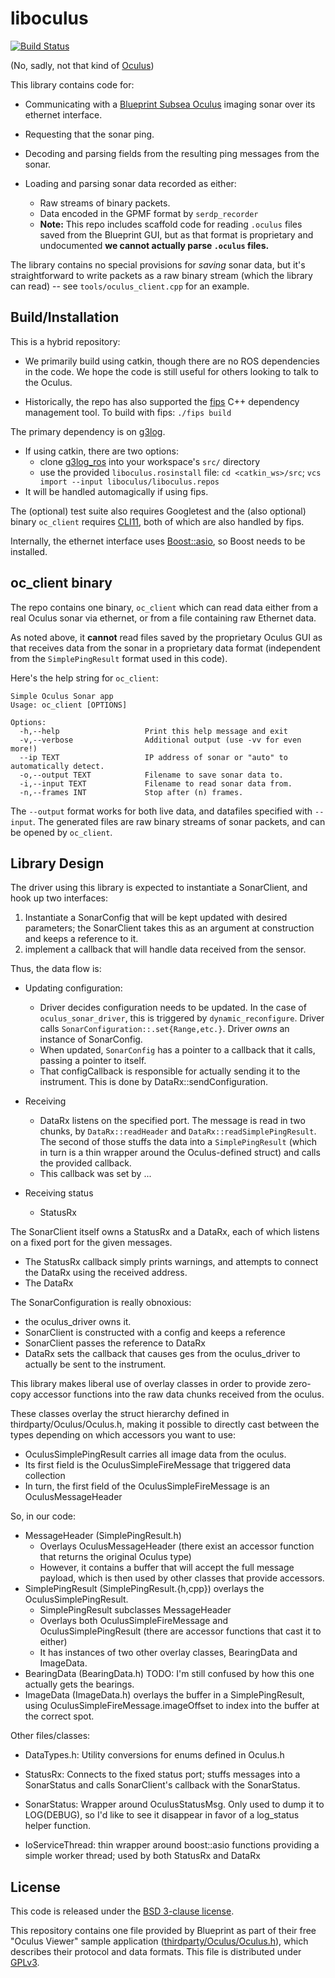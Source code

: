 
# liboculus

[![Build Status](https://github.drone.camhd.science/api/badges/apl-ocean-engineering/liboculus/status.svg)](https://github.drone.camhd.science/apl-ocean-engineering/liboculus)

(No, sadly, not that kind of [Oculus](https://www.oculus.com/))

This library contains code for:

  - Communicating with a [Blueprint Subsea Oculus](https://www.blueprintsubsea.com/oculus/index.php) imaging sonar over
    its ethernet interface.

  - Requesting that the sonar ping.

  - Decoding and parsing fields from the resulting ping messages from the sonar.

  - Loading and parsing sonar data recorded as either:
    - Raw streams of binary packets.
    - Data encoded in the GPMF format by `serdp_recorder`
    - **Note:** This repo includes scaffold code for reading `.oculus` files saved from the Blueprint GUI, but as that format is proprietary and undocumented **we cannot actually parse `.oculus` files.**

The library contains no special provisions for _saving_ sonar data,
but it's straightforward to write packets as a raw binary stream
(which the library can read) -- see `tools/oculus_client.cpp` for an example.

## Build/Installation

This is a hybrid repository:

* We primarily build using catkin, though there are no ROS dependencies in the code. We hope the code is still useful for others looking to talk to the Oculus.

* Historically, the repo has also supported the [fips](http://floooh.github.io/fips/) C++ dependency management tool. To build with fips: `./fips build`

The primary dependency is on [g3log](https://github.com/KjellKod/g3log).
* If using catkin, there are two options:
  * clone [g3log_ros](https://gitlab.com/apl-ocean-engineering/g3log_ros) into your workspace's `src/` directory
  * use the provided `liboculus.rosinstall` file: `cd <catkin_ws>/src`; `vcs import --input liboculus/liboculus.repos`
* It will be handled automagically if using fips.

The (optional) test suite also requires Googletest and the (also optional)
binary `oc_client` requires [CLI11](https://github.com/CLIUtils/CLI11),
both of which are also handled by fips.

Internally, the ethernet interface uses
[Boost::asio](https://www.boost.org/doc/libs/1_66_0/doc/html/boost_asio.html),
so Boost needs to be installed.



## oc_client binary

The repo contains one binary, `oc_client` which can read data either from a
real Oculus sonar via ethernet, or from a file containing raw Ethernet
data.

As noted above, it **cannot** read
files saved by the proprietary Oculus GUI as that receives data from the sonar in a proprietary data format (independent from the `SimplePingResult` format used in this code).

Here's the help string for `oc_client`:

    Simple Oculus Sonar app
    Usage: oc_client [OPTIONS]

    Options:
      -h,--help                   Print this help message and exit
      -v,--verbose                Additional output (use -vv for even more!)
      --ip TEXT                   IP address of sonar or "auto" to automatically detect.
      -o,--output TEXT            Filename to save sonar data to.
      -i,--input TEXT             Filename to read sonar data from.
      -n,--frames INT             Stop after (n) frames.


The `--output` format works for both live data, and datafiles
specified with `--input`.  The generated files are raw binary
streams of sonar packets, and can be opened by `oc_client`.

## Library Design

The driver using this library is expected to instantiate a SonarClient, and hook up two interfaces:
1. Instantiate a SonarConfig that will be kept updated with desired parameters; the SonarClient takes this as an argument at construction and keeps a reference to it.
1. implement a callback that will handle data received from the sensor.

Thus, the data flow is:
* Updating configuration:
  - Driver decides configuration needs to be updated. In the case of `oculus_sonar_driver`, this is triggered by `dynamic_reconfigure`. Driver calls `SonarConfiguration::.set{Range,etc.}`. Driver *owns* an instance of SonarConfig.
  - When updated, `SonarConfig` has a pointer to a callback that it calls, passing a pointer to itself.
  - That configCallback is responsible for actually sending it to the instrument. This is done by DataRx::sendConfiguration.
* Receiving
  - DataRx listens on the specified port. The message is read in two chunks, by `DataRx::readHeader` and `DataRx::readSimplePingResult`. The second of those stuffs the data into a `SimplePingResult` (which in turn is a thin wrapper around the Oculus-defined struct) and calls the provided callback.
  - This callback was set by ...

* Receiving status
  - StatusRx

The SonarClient itself owns a StatusRx and a DataRx, each of which listens on a fixed port for the given messages.
* The StatusRx callback simply prints warnings, and attempts to connect the DataRx using the received address.
* The DataRx


The SonarConfiguration is really obnoxious:
* the oculus_driver owns it.
* SonarClient is constructed with a config and keeps a reference
* SonarClient passes the reference to DataRx
* DataRx sets the callback that causes ges from the oculus_driver to actually be sent to the instrument.



This library makes liberal use of overlay classes in order to provide
zero-copy accessor functions into the raw data chunks received from
the oculus.

These classes overlay the struct hierarchy defined in
thirdparty/Oculus/Oculus.h, making it possible to directly cast between the types depending on which accessors you want to use:
* OculusSimplePingResult carries all image data from the oculus.
* Its first field is the OculusSimpleFireMessage that triggered data collection
* In turn, the first field of the OculusSimpleFireMessage is an OculusMessageHeader

So, in our code:
* MessageHeader (SimplePingResult.h)
  * Overlays OculusMessageHeader (there exist an accessor function that returns the original Oculus type)
  * However, it contains a buffer that will accept the full message payload, which is then used by other classes that provide accessors.
* SimplePingResult (SimplePingResult.{h,cpp}) overlays the OculusSimplePingResult.
  * SimplePingResult subclasses MessageHeader
  * Overlays both OculusSimpleFireMessage and OculusSimplePingResult (there are accessor functions that cast it to either)
  * It has instances of two other overlay classes, BearingData and ImageData.
* BearingData (BearingData.h) TODO: I'm still confused by how this one actually gets the bearings.
* ImageData (ImageData.h) overlays the buffer in a SimplePingResult, using OculusSimpleFireMessage.imageOffset to index into the buffer at the correct spot.


Other files/classes:
* DataTypes.h: Utility conversions for enums defined in Oculus.h

* StatusRx: Connects to the fixed status port; stuffs messages into a SonarStatus and calls SonarClient's callback with the SonarStatus.
* SonarStatus: Wrapper around OculusStatusMsg. Only used to dump it to LOG(DEBUG), so I'd like to see it disappear in favor of a log_status helper function.

* IoServiceThread: thin wrapper around boost::asio functions providing a simple worker thread; used by both StatusRx and DataRx


## License

This code is released under the [BSD 3-clause license](LICENSE).

This repository contains one file provided by Blueprint as part of their free "Oculus Viewer" sample application ([thirdparty/Oculus/Oculus.h](thirdpart/Oculus/Oculus.h)), which describes their protocol and data formats.   This file is distributed under [GPLv3](https://www.gnu.org/licenses/gpl-3.0.en.html).